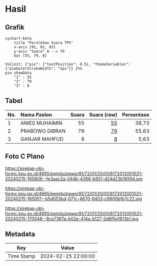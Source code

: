 # Hasil

## Grafik

```mermaid
xychart-beta
    title "Perolehan Suara TPS"
    x-axis [01, 02, 03]
    y-axis "Suara" 0 --> 79
    bar [55, 79, 8]
```

```mermaid
%%{init: {"pie": {"textPosition": 0.5}, "themeVariables": {"pieOuterStrokeWidth": "5px"}} }%%
pie showData
    "1" : 55
    "2" : 79
    "3" : 8
```

## Tabel

| No. | Nama Paslon    | Suara | Suara (raw) | Persentase |
|:--- |:-------------- | -----:| -----------:| ----------:|
| 1   | ANIES MUHAIMIN | 55    | [55][p-1]   | 38,73      |
| 2   | PRABOWO GIBRAN | 79    | [79][p-2]   | 55,63      |
| 3   | GANJAR MAHFUD  | 8     | [8][p-3]    | 5,63       |


[p-1]: https://github.com/gigit-pemilu/pemilu-2024-81-maluku/blob/main/pilpres/hitung-suara/sub/81-maluku/sub/72-kota-tual/sub/01-pulau-dullah-utara/sub/2001-fiditan/sub/021-tps/sub/paslon-1.txt
[p-2]: https://github.com/gigit-pemilu/pemilu-2024-81-maluku/blob/main/pilpres/hitung-suara/sub/81-maluku/sub/72-kota-tual/sub/01-pulau-dullah-utara/sub/2001-fiditan/sub/021-tps/sub/paslon-2.txt
[p-3]: https://github.com/gigit-pemilu/pemilu-2024-81-maluku/blob/main/pilpres/hitung-suara/sub/81-maluku/sub/72-kota-tual/sub/01-pulau-dullah-utara/sub/2001-fiditan/sub/021-tps/sub/paslon-3.txt

## Foto C Plano

https://sirekap-obj-formc.kpu.go.id/4665/pemilu/ppwp/81/72/01/20/01/8172012001021-20240215-165809--fe3aac2a-044b-4366-b651-d24d23b18594.jpg

https://sirekap-obj-formc.kpu.go.id/4665/pemilu/ppwp/81/72/01/20/01/8172012001021-20240215-165951--b5d053bd-071c-4670-9d03-c9900bfb7c22.jpg

https://sirekap-obj-formc.kpu.go.id/4665/pemilu/ppwp/81/72/01/20/01/8172012001021-20240215-170048--8ce7367a-b02e-414a-b127-2d8f5e1813b1.jpg


## Metadata

| Key        | Value               |
| ---------- | ------------------- |
| Time Stamp | 2024-02-25 22:00:00 |




